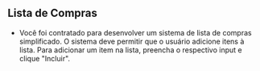 ## Lista de Compras

- Você foi contratado para desenvolver um sistema de lista de compras simplificado. O sistema deve permitir que o usuário adicione itens à lista. Para adicionar um item na lista, preencha o respectivo input e clique "Incluir".